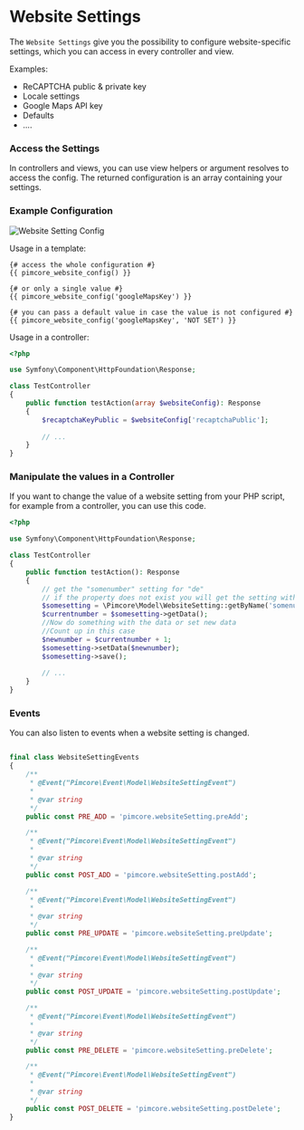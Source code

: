 # Website Settings

The `Website Settings` give you the possibility to configure website-specific settings, which you can 
access in every controller and view.

Examples:

* ReCAPTCHA public & private key
* Locale settings
* Google Maps API key
* Defaults
* ....

### Access the Settings

In controllers and views, you can use view helpers or argument resolves to access the config.
The returned configuration is an array containing your settings.


### Example Configuration
![Website Setting Config](../img/website-settings.png)

Usage in a template:

```twig
{# access the whole configuration #}
{{ pimcore_website_config() }}

{# or only a single value #}
{{ pimcore_website_config('googleMapsKey') }}

{# you can pass a default value in case the value is not configured #}
{{ pimcore_website_config('googleMapsKey', 'NOT SET') }}
```

Usage in a controller:

```php
<?php

use Symfony\Component\HttpFoundation\Response;

class TestController
{
    public function testAction(array $websiteConfig): Response
    {
        $recaptchaKeyPublic = $websiteConfig['recaptchaPublic'];
        
        // ...
    }    
}
```

### Manipulate the values in a Controller

If you want to change the value of a website setting from your PHP script, for example from a controller, you can use this code.

```php
<?php

use Symfony\Component\HttpFoundation\Response;

class TestController
{
    public function testAction(): Response
    {
        // get the "somenumber" setting for "de"
        // if the property does not exist you will get the setting with not language provided
        $somesetting = \Pimcore\Model\WebsiteSetting::getByName('somenumber', null, 'de');
        $currentnumber = $somesetting->getData();
        //Now do something with the data or set new data
        //Count up in this case
        $newnumber = $currentnumber + 1;
        $somesetting->setData($newnumber);
        $somesetting->save();
        
        // ...
    }
}
```

### Events

You can also listen to events when a website setting is changed.

```php

final class WebsiteSettingEvents
{
    /**
     * @Event("Pimcore\Event\Model\WebsiteSettingEvent")
     *
     * @var string
     */
    public const PRE_ADD = 'pimcore.websiteSetting.preAdd';

    /**
     * @Event("Pimcore\Event\Model\WebsiteSettingEvent")
     *
     * @var string
     */
    public const POST_ADD = 'pimcore.websiteSetting.postAdd';

    /**
     * @Event("Pimcore\Event\Model\WebsiteSettingEvent")
     *
     * @var string
     */
    public const PRE_UPDATE = 'pimcore.websiteSetting.preUpdate';

    /**
     * @Event("Pimcore\Event\Model\WebsiteSettingEvent")
     *
     * @var string
     */
    public const POST_UPDATE = 'pimcore.websiteSetting.postUpdate';

    /**
     * @Event("Pimcore\Event\Model\WebsiteSettingEvent")
     *
     * @var string
     */
    public const PRE_DELETE = 'pimcore.websiteSetting.preDelete';

    /**
     * @Event("Pimcore\Event\Model\WebsiteSettingEvent")
     *
     * @var string
     */
    public const POST_DELETE = 'pimcore.websiteSetting.postDelete';
}
```

